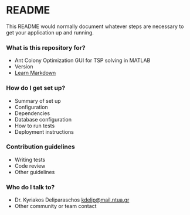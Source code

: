 # README #

This README would normally document whatever steps are necessary to get your application up and running.

### What is this repository for? ###

* Ant Colony Optimization GUI for TSP solving in MATLAB
* Version
* [Learn Markdown](https://bitbucket.org/tutorials/markdowndemo)

### How do I get set up? ###

* Summary of set up
* Configuration
* Dependencies
* Database configuration
* How to run tests
* Deployment instructions

### Contribution guidelines ###

* Writing tests
* Code review
* Other guidelines

### Who do I talk to? ###

* Dr. Kyriakos Deliparaschos <kdelip@mail.ntua.gr>
* Other community or team contact